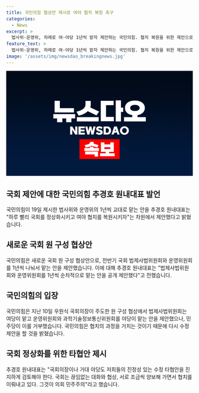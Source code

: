 ```yaml
---
title: 국민의힘 협상안 제시로 여야 협치 복원 촉구
categories:
  - News
excerpt: >
  법사위·운영위, 차례로 여·야당 1년씩 맡자 제안하는 국민의힘. 협치 복원을 위한 제안으로, 민주당의 거부에 대응해 새로운 원 구성 협상안을 제시했다. 추경호 원내대표는 국회 정상화를 위해 계속 타협안을 제시하고 있다며 국회는 대화와 협상, 서로 양보하며 협치해야 한다고 강조했다. 또한, 민주당을 향해 수정 타협안을 진지하게 검토해야 한다고 촉구했다. 현재 국회의 갈등을 해소하고 정상화시키려는 노력을 보여, 관심을 끌 가능성이 높다.
feature_text: >
  법사위·운영위, 차례로 여·야당 1년씩 맡자 제안하는 국민의힘. 협치 복원을 위한 제안으로, 민주당의 거부에 대응해 새로운 원 구성 협상안을 제시했다. 추경호 원내대표는 국회 정상화를 위해 계속 타협안을 제시하고 있다며 국회는 대화와 협상, 서로 양보하며 협치해야 한다고 강조했다. 또한, 민주당을 향해 수정 타협안을 진지하게 검토해야 한다고 촉구했다. 현재 국회의 갈등을 해소하고 정상화시키려는 노력을 보여, 관심을 끌 가능성이 높다.
image: '/assets/img/newsdao_breakingnews.jpg'
---
```


<p><img src="/assets/img/newsdao_breakingnews.jpg" alt="firstkoreanews 속보" /></p>

<h2 data-ke-size="size26">국회 제안에 대한 국민의힘 추경호 원내대표 발언</h2>

<p data-ke-size="size16">국민의힘이 19일 제시한 법사위와 운영위의 1년씩 교대로 맡는 안을 추경호 원내대표는 "하루 빨리 국회를 정상화시키고 여야 협치를 복원시키자"는 차원에서 제안했다고 밝혔습니다.</p>

<h2 data-ke-size="size26">새로운 국회 원 구성 협상안</h2>

<p data-ke-size="size16">국민의힘은 새로운 국회 원 구성 협상안으로, 전반기 국회 법제사법위원회와 운영위원회를 1년씩 나눠서 맡는 안을 제안했습니다. 이에 대해 추경호 원내대표는 "법제사법위원회와 운영위원회를 1년씩 순차적으로 맡는 안을 공개 제안했다"고 전했습니다.</p>

<h2 data-ke-size="size26">국민의힘의 입장</h2>

<p data-ke-size="size16">국민의힘은 지난 10일 우원식 국회의장이 주도한 원 구성 협상에서 법제사법위원회는 여당이 맡고 운영위원회와 과학기술정보통신위원회를 야당이 맡는 안을 제안했으나, 민주당이 이를 거부했습니다. 국민의힘은 협치의 과정을 거치는 것이기 때문에 다시 수정 제안을 할 것을 밝혔습니다.</p>

<h2 data-ke-size="size26">국회 정상화를 위한 타협안 제시</h2>

<p data-ke-size="size16">추경호 원내대표는 "국회의장이나 거대 야당도 저희들의 진정성 있는 수정 타협안을 진지하게 검토해야 한다. 국회는 끊임없는 대화와 협상, 서로 조금씩 양보해 가면서 협치를 이뤄내고 있다. 그것이 의회 민주주의"라고 했습니다.</p>

